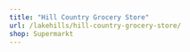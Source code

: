 ```yaml
---
title: "Hill Country Grocery Store"
url: /lakehills/hill-country-grocery-store/
shop: Supermarkt
---
```

